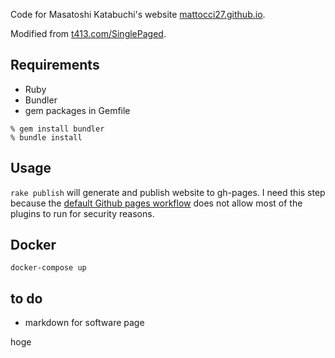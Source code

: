 Code for Masatoshi Katabuchi's website [mattocci27.github.io](https://mattocci27.github.io/).

Modified from [t413.com/SinglePaged](https://github.com/t413/SinglePaged).


## Requirements
- Ruby
- Bundler
- gem packages in Gemfile

```shell
% gem install bundler
% bundle install
```

## Usage

```rake publish``` will generate and publish website to gh-pages. I need this step because the [default Github pages workflow](https://help.github.com/articles/using-jekyll-as-a-static-site-generator-with-github-pages/) does not allow most of the plugins to run for security reasons.

## Docker

```shell
docker-compose up
```

## to do
- markdown for software page

hoge